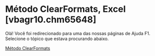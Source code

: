
# Método ClearFormats, Excel [vbagr10.chm65648]

Olá! Você foi redirecionado para uma das nossas páginas de Ajuda F1. Selecione o tópico que estava procurando abaixo.

[Método ClearFormats](http://msdn.microsoft.com/library/a238ae6f-a673-f49b-1bd5-414d93beb97e%28Office.15%29.aspx)
